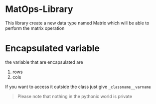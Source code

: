 # MatOps-Library
This library create a new data type named Matrix which will be able to perform the matrix operation

# Encapsulated variable
the variable that are encapsulated are
1. rows
2. cols

If you want to access it outside the class just give 
``_classname__varname``
>Please note that nothing in the pythonic world is private 